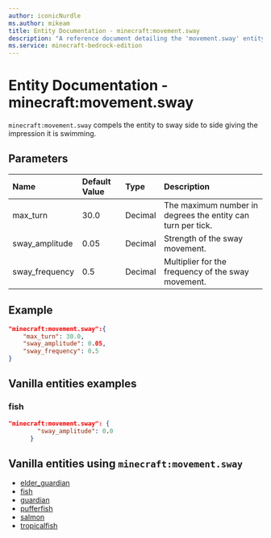 ```yaml
---
author: iconicNurdle
ms.author: mikeam
title: Entity Documentation - minecraft:movement.sway
description: "A reference document detailing the 'movement.sway' entity component"
ms.service: minecraft-bedrock-edition
---
```


# Entity Documentation - minecraft:movement.sway

`minecraft:movement.sway` compels the entity to sway side to side giving the impression it is swimming.

## Parameters

|Name |Default Value  |Type  |Description  |
|:----------|:----------|:----------|:----------|
| max_turn| 30.0| Decimal| The maximum number in degrees the entity can turn per tick. |
| sway_amplitude| 0.05| Decimal| Strength of the sway movement. |
| sway_frequency| 0.5 | Decimal| Multiplier for the frequency of the sway movement. |

## Example

```json
"minecraft:movement.sway":{
    "max_turn": 30.0,
    "sway_amplitude": 0.05,
    "sway_frequency": 0.5
}
```

## Vanilla entities examples

### fish

```json
"minecraft:movement.sway": {
        "sway_amplitude": 0.0
      }
```

## Vanilla entities using `minecraft:movement.sway`

- [elder_guardian](../../../../Source/VanillaBehaviorPack_Snippets/entities/elder_guardian.md)
- [fish](../../../../Source/VanillaBehaviorPack_Snippets/entities/fish.md)
- [guardian](../../../../Source/VanillaBehaviorPack_Snippets/entities/guardian.md)
- [pufferfish](../../../../Source/VanillaBehaviorPack_Snippets/entities/pufferfish.md)
- [salmon](../../../../Source/VanillaBehaviorPack_Snippets/entities/salmon.md)
- [tropicalfish](../../../../Source/VanillaBehaviorPack_Snippets/entities/tropicalfish.md)
